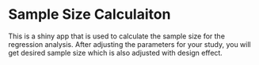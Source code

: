 # Sample Size Calculaiton
This is a shiny app that is used to calculate the sample size for the regression analysis. After adjusting the parameters for your study, you will get desired sample size which is also adjusted with design effect. 
